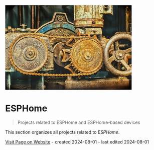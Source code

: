 <img src="/assets/images/convert.jpg" width="80%" height="80%" />
 
# ESPHome

> Projects related to ESPHome and ESPHome-based devices

This section organizes all projects related to *ESPHome*.

[Visit Page on Website](https://done.land/projects/esphome?187626081302245855) - created 2024-08-01 - last edited 2024-08-01
